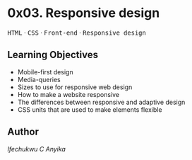 # 0x03. Responsive design

<kbd>HTML</kbd> &middot; <kbd>CSS</kbd> &middot; <kbd>Front-end</kbd> &middot; <kbd>Responsive design</kbd>

## Learning Objectives

* Mobile-first design
* Media-queries
* Sizes to use for responsive web design
* How to make a website responsive
* The differences between responsive and adaptive design
* CSS units that are used to make elements flexible

## Author
_Ifechukwu C Anyika_
